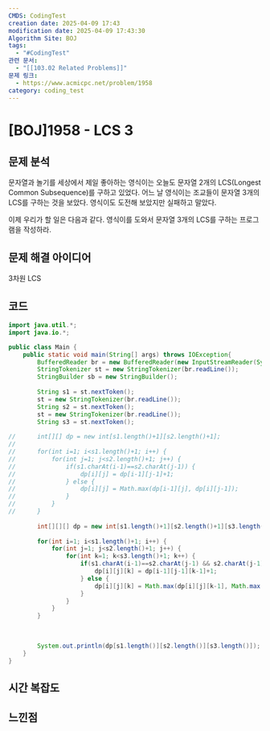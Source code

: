 ```yaml
---
CMDS: CodingTest
creation date: 2025-04-09 17:43
modification date: 2025-04-09 17:43:30
Algorithm Site: BOJ
tags:
  - "#CodingTest"
관련 문서:
  - "[[103.02 Related Problems]]"
문제 링크:
  - https://www.acmicpc.net/problem/1958
category: coding_test
---
```


# \[BOJ]1958 - LCS 3

## 문제 분석

문자열과 놀기를 세상에서 제일 좋아하는 영식이는 오늘도 문자열 2개의 LCS(Longest Common Subsequence)를 구하고 있었다. 어느 날 영식이는 조교들이 문자열 3개의 LCS를 구하는 것을 보았다. 영식이도 도전해 보았지만 실패하고 말았다.

이제 우리가 할 일은 다음과 같다. 영식이를 도와서 문자열 3개의 LCS를 구하는 프로그램을 작성하라.

## 문제 해결 아이디어
3차원 LCS

## 코드
```java
import java.util.*;
import java.io.*;

public class Main {
	public static void main(String[] args) throws IOException{
		BufferedReader br = new BufferedReader(new InputStreamReader(System.in));
		StringTokenizer st = new StringTokenizer(br.readLine());
		StringBuilder sb = new StringBuilder();
		
		String s1 = st.nextToken();
		st = new StringTokenizer(br.readLine());
		String s2 = st.nextToken();
		st = new StringTokenizer(br.readLine());
		String s3 = st.nextToken();
		
//		int[][] dp = new int[s1.length()+1][s2.length()+1];
//		
//		for(int i=1; i<s1.length()+1; i++) {
//			for(int j=1; j<s2.length()+1; j++) {
//				if(s1.charAt(i-1)==s2.charAt(j-1)) {
//					dp[i][j] = dp[i-1][j-1]+1;
//				} else {
//					dp[i][j] = Math.max(dp[i-1][j], dp[i][j-1]);
//				}
//			}
//		}
		
		int[][][] dp = new int[s1.length()+1][s2.length()+1][s3.length()+1];
		
		for(int i=1; i<s1.length()+1; i++) {
			for(int j=1; j<s2.length()+1; j++) {
				for(int k=1; k<s3.length()+1; k++) {
					if(s1.charAt(i-1)==s2.charAt(j-1) && s2.charAt(j-1) == s3.charAt(k-1)) {
						dp[i][j][k] = dp[i-1][j-1][k-1]+1;
					} else {
						dp[i][j][k] = Math.max(dp[i][j][k-1], Math.max(dp[i-1][j][k], dp[i][j-1][k]));
					}
				}
			}
		}
		
		
		
		System.out.println(dp[s1.length()][s2.length()][s3.length()]);
	}
}
```

## 시간 복잡도


## 느낀점